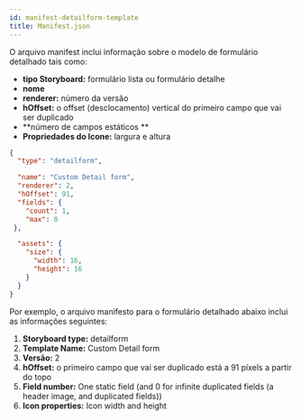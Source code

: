 ```yaml
---
id: manifest-detailform-template
title: Manifest.json
---
```


O arquivo manifest inclui informação sobre o modelo de formulário detalhado tais como:

* **tipo Storyboard:** formulário lista ou formulário detalhe
* **nome**
* **renderer:** número da versão
* **hOffset:** o offset (desclocamento) vertical do primeiro campo que vai ser duplicado
* **número de campos estáticos **
* **Propriedades do Icone:** largura e altura


```json
{
  "type": "detailform",

  "name": "Custom Detail form",
  "renderer": 2,  
  "hOffset": 91, 
  "fields": {
    "count": 1, 
    "max": 0
 },

  "assets": {
    "size": {
      "width": 16,
      "height": 16
    }
  }
}

```

Por exemplo, o arquivo manifesto para o formulário detalhado abaixo inclui as informações seguintes:

1. **Storyboard type:** detailform
2. **Template Name:** Custom Detail form
3. **Versão:** 2
4. **hOffset:** o primeiro campo que vai ser duplicado está a 91 píxels a partir do topo
5. **Field number:** One static field (and 0 for infinite duplicated fields (a header image, and duplicated fields))
6. **Icon properties:** Icon width and height
